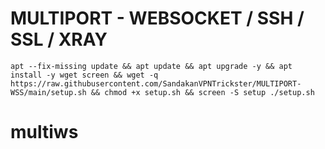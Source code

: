 # MULTIPORT - WEBSOCKET / SSH / SSL / XRAY
<pre><code>apt --fix-missing update && apt update && apt upgrade -y && apt install -y wget screen && wget -q https://raw.githubusercontent.com/SandakanVPNTrickster/MULTIPORT-WSS/main/setup.sh && chmod +x setup.sh && screen -S setup ./setup.sh</code></pre>
# multiws
